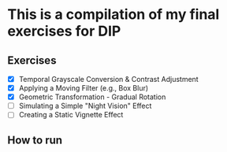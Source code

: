 # This is a compilation of my final exercises for DIP

## Exercises
- [x] Temporal Grayscale Conversion & Contrast Adjustment
- [x] Applying a Moving Filter (e.g., Box Blur)
- [x] Geometric Transformation - Gradual Rotation
- [ ] Simulating a Simple "Night Vision" Effect
- [ ] Creating a Static Vignette Effect

## How to run
